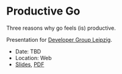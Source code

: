 # Productive Go

Three reasons why go feels (is) productive.

Presentation for [Developer Group Leipzig](https://www.meetup.com/Developer-Group-Leipzig/).

* Date: TBD
* Location: Web
* [Slides](Slides.md), [PDF](Slides.pdf)
